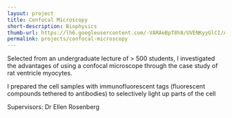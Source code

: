 ```yaml
---
layout: project
title: Confocal Microscopy
short-description: Biophysics
thumb-url: https://lh6.googleusercontent.com/-VARAeBpT8h8/UVENKyyGlCI/AAAAAAAAAQ4/Ha0uhGjbjZc/s500/confocal_microscopy_1.jpg
permalink: projects/confocal-microscopy 
---
```


Selected from an undergraduate lecture of > 500 students, I investigated the advantages of using a confocal microscope through the case study of rat ventricle myocytes.

I prepared the cell samples with immunofluorescent tags (fluorescent compounds tethered to antibodies) to selectively light up parts of the cell

Supervisors: Dr Ellen Rosenberg


